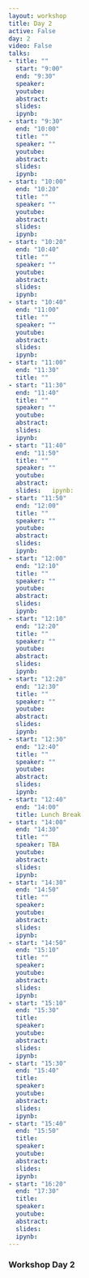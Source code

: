 ```yaml
---
layout: workshop
title: Day 2
active: False
day: 2
video: False
talks:
- title: ""
  start: "9:00"
  end: "9:30"
  speaker: 
  youtube:
  abstract:
  slides:
  ipynb:
- start: "9:30"
  end: "10:00"
  title: ""
  speaker: ""
  youtube:
  abstract:
  slides: 
  ipynb:
- start: "10:00"
  end: "10:20"
  title: ""
  speaker: ""
  youtube:
  abstract:
  slides: 
  ipynb:
- start: "10:20"
  end: "10:40"
  title: ""
  speaker: ""
  youtube:
  abstract:
  slides:
  ipynb:
- start: "10:40"
  end: "11:00"
  title: ""
  speaker: ""
  youtube:
  abstract:
  slides:
  ipynb:
- start: "11:00"
  end: "11:30"
  title: ""
- start: "11:30"
  end: "11:40"
  title: "" 
  speaker: ""
  youtube:
  abstract:
  slides: 
  ipynb:
- start: "11:40"
  end: "11:50"
  title: "" 
  speaker: ""
  youtube:
  abstract:
  slides:   ipynb:
- start: "11:50"
  end: "12:00"
  title: ""
  speaker: ""
  youtube:
  abstract:
  slides: 
  ipynb:
- start: "12:00"
  end: "12:10"
  title: ""
  speaker: ""
  youtube:
  abstract:
  slides: 
  ipynb:
- start: "12:10"
  end: "12:20"
  title: ""
  speaker: ""
  youtube:
  abstract:
  slides: 
  ipynb:
- start: "12:20"
  end: "12:30"
  title: ""
  speaker: ""
  youtube:
  abstract:
  slides: 
  ipynb:
- start: "12:30"
  end: "12:40"
  title: ""
  speaker: ""
  youtube:
  abstract:
  slides: 
  ipynb:
- start: "12:40"
  end: "14:00"
  title: Lunch Break
- start: "14:00"
  end: "14:30"
  title: ""
  speaker: TBA
  youtube:
  abstract:
  slides:
  ipynb:
- start: "14:30"
  end: "14:50"
  title: ""
  speaker: 
  youtube:
  abstract:
  slides: 
  ipynb:
- start: "14:50"
  end: "15:10"
  title: ""
  speaker: 
  youtube:
  abstract:
  slides:
  ipynb:
- start: "15:10"
  end: "15:30"
  title: 
  speaker: 
  youtube:
  abstract:
  slides: 
  ipynb:
- start: "15:30"
  end: "15:40"
  title: 
  speaker: 
  youtube:
  abstract:
  slides: 
  ipynb:
- start: "15:40"
  end: "15:50"
  title: 
  speaker: 
  youtube:
  abstract:
  slides:
  ipynb:
- start: "16:20"
  end: "17:30"
  title: 
  speaker: 
  youtube:
  abstract:
  slides:
  ipynb:
---
```


<h3> <b>Workshop Day 2</b></h3>
